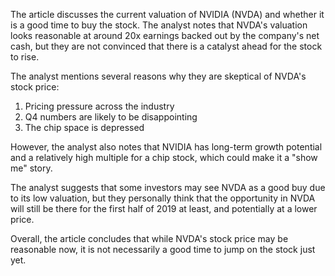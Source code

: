 The article discusses the current valuation of NVIDIA (NVDA) and whether it is a good time to buy the stock. The analyst notes that NVDA's valuation looks reasonable at around 20x earnings backed out by the company's net cash, but they are not convinced that there is a catalyst ahead for the stock to rise.

The analyst mentions several reasons why they are skeptical of NVDA's stock price:

1. Pricing pressure across the industry
2. Q4 numbers are likely to be disappointing
3. The chip space is depressed

However, the analyst also notes that NVIDIA has long-term growth potential and a relatively high multiple for a chip stock, which could make it a "show me" story.

The analyst suggests that some investors may see NVDA as a good buy due to its low valuation, but they personally think that the opportunity in NVDA will still be there for the first half of 2019 at least, and potentially at a lower price.

Overall, the article concludes that while NVDA's stock price may be reasonable now, it is not necessarily a good time to jump on the stock just yet.